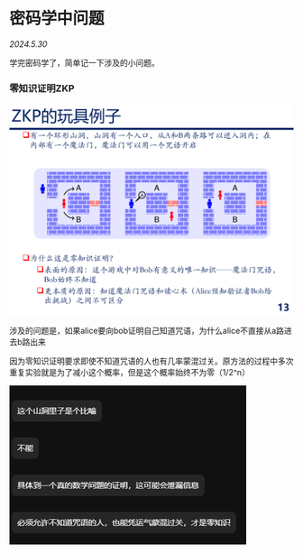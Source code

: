 
# 密码学中问题

*2024.5.30*

学完密码学了，简单记一下涉及的小问题。

### 零知识证明ZKP

![alt text](assets/cryptography/image.png)

涉及的问题是，如果alice要向bob证明自己知道咒语，为什么alice不直接从a路进去b路出来

因为零知识证明要求即使不知道咒语的人也有几率蒙混过关。原方法的过程中多次重复实验就是为了减小这个概率，但是这个概率始终不为零（1/2^n）

![alt text](assets/cryptography/image-1.png)